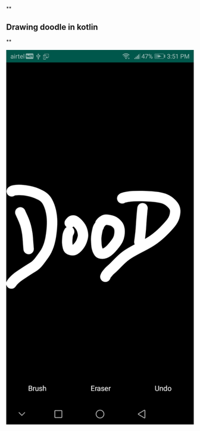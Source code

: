 **

## Drawing doodle in kotlin

**

![enter image description here](https://raw.githubusercontent.com/santoshponduri/DoodleDraw/master/device-2019-10-21-155218.png)
